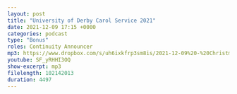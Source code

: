 ```yaml
---
layout: post
title: "University of Derby Carol Service 2021"
date: 2021-12-09 17:15 +0000
categories: podcast
type: "Bonus"
roles: Continuity Announcer
mp3: https://www.dropbox.com/s/uh6ixkfrp3sm8is/2021-12-09%20-%20Christmas%20Service.mp3?raw=1
youtube: SF_yRHHI3OQ
show-excerpt: mp3
filelength: 102142013
duration: 4497
---
```

